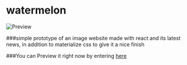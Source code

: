 # watermelon

![Preview](./src/preview.png)

###simple prototype of an image website made with react and its latest news, in addition to materialize css to give it a nice finish

###You can Preview it right now by entering [here](https://teba-watermelon.netlify.app/)


